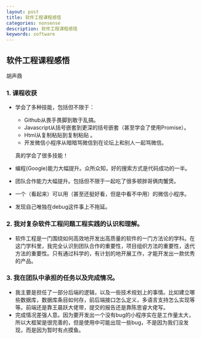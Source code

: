 ```yaml
---
layout: post
title: 软件工程课程感悟
categories: nonsense
description: 软件工程课程感悟
keywords: software
---
```




## 软件工程课程感悟

胡声鼎

### 1. 课程收获

- 学会了多种技能，包括但不限于： 

  - Github从畏手畏脚到敢于乱搞。
  - Javascript从括号嵌套到更深的括号嵌套（甚至学会了使用Promise）。
  - Html从复制粘贴到复制粘贴 。
  - 开发微信小程序从暗暗骂微信到在论坛上和别人一起骂微信。

  真的学会了很多技能！

- 编程(Google)能力大幅提升。众所众知，好的搜索方式是代码成功的一半。

- 团队合作能力大幅提升。包括但不限于一起吃了很多顿胖哥俩肉蟹煲。

- 一个（看起来）可以用（甚至还挺好看，但是中看不中用）的微信小程序。

- 发现自己唯独在debug这件事上不拖延。

### 2. 我对复杂软件工程问题工程实践的认识和理解。

- 软件工程是一门围绕如何高效地开发出高质量的软件的一门方法论的学科。在这门学科里，我完全认识到团队合作的重要性，项目组织方法的重要性，迭代方法的重要性。只有通过科学的，有计划的地开展工作，才能开发出一款优秀的产品。

### 3. 我在团队中承担的任务以及完成情况。

- 我主要是担任了一部分后端的逻辑，以及一些技术规划上的事情。比如建立哪些数据库，数据库条目如何存，前后端接口怎么定义，多语言支持怎么实现等等。前端还是靠王晨跃大佬带，提交的报告还是靠陈思睿大佬写。
- 完成情况差强人意。因为要开发出一个没有bug的小程序实在是工作量太大，所以大框架是很完善的，但是使用中可能出现一些bug，不是因为我们没发现，而是因为暂时有点摸鱼。



